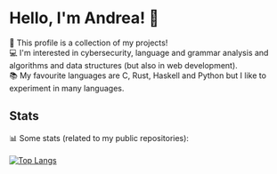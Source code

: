 # Hello, I'm Andrea! 👋

🦊 This profile is a collection of my projects!<br>
💻 I'm interested in cybersecurity, language and grammar analysis and algorithms and data structures (but also in web development).<br>
📚 My favourite languages are C, Rust, Haskell and Python but I like to experiment in many languages.
<!--
<p align=center>
  <img src="https://skillicons.dev/icons?i=c,rust,java,haskell,python,kotlin,javascript,html,css&theme=light"><br><br>
</p>
-->

## Stats
📊 Some stats (related to my public repositories):<br><br>
[![Top Langs](https://github-readme-stats.vercel.app/api/top-langs/?username=Cave-8&hide=cmake&theme=graywhite&size_weight=0.5&count_weight=0.5&langs_count=6)]()
